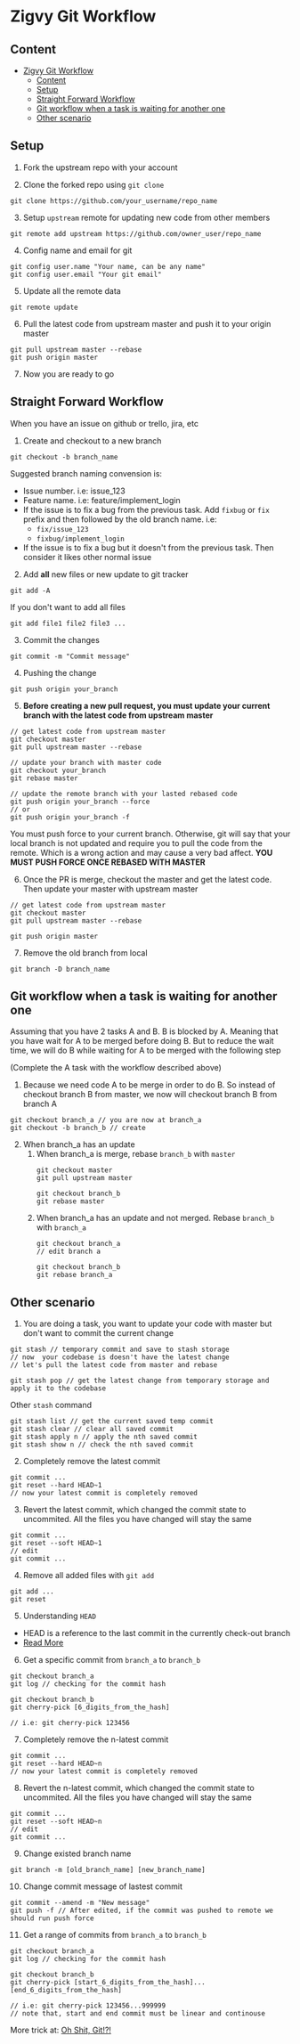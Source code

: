 # Zigvy Git Workflow

## Content
- [Zigvy Git Workflow](#zigvy-git-workflow)
  - [Content](#content)
  - [Setup](#setup)
  - [Straight Forward Workflow](#straight-forward-workflow)
  - [Git workflow when a task is waiting for another one](#git-workflow-when-a-task-is-waiting-for-another-one)
  - [Other scenario](#other-scenario)

## Setup
1. Fork the upstream repo with your account

2. Clone the forked repo using `git clone`
```
git clone https://github.com/your_username/repo_name
```
3. Setup `upstream` remote for updating new code from other members
```
git remote add upstream https://github.com/owner_user/repo_name
```
4. Config name and email for git
```
git config user.name "Your name, can be any name"
git config user.email "Your git email"
```
5. Update all the remote data
```
git remote update
```
6. Pull the latest code from upstream master and push it to your origin master
```
git pull upstream master --rebase
git push origin master
```
7. Now you are ready to go

## Straight Forward Workflow
When you have an issue on github or trello, jira, etc

1. Create and checkout to a new branch
```
git checkout -b branch_name
```
Suggested branch naming convension is:
   - Issue number. i.e: issue_123
   - Feature name. i.e: feature/implement_login
   - If the issue is to fix a bug from the previous task. Add `fixbug` or `fix` prefix and then followed by the old branch name. i.e:
     - `fix/issue_123`
     - `fixbug/implement_login`
   - If the issue is to fix a bug but it doesn't from the previous task. Then consider it likes other normal issue
2. Add **all** new files or new update to git tracker
```
git add -A
```
If you don't want to add all files
```
git add file1 file2 file3 ...
```
3. Commit the changes
```
git commit -m "Commit message"
```
4. Pushing the change
```
git push origin your_branch
```
5. **Before creating a new pull request, you must update your current branch with the latest code from upstream master**
```
// get latest code from upstream master
git checkout master
git pull upstream master --rebase

// update your branch with master code
git checkout your_branch
git rebase master

// update the remote branch with your lasted rebased code
git push origin your_branch --force
// or 
git push origin your_branch -f
```
You must push force to your current branch. Otherwise, git will say that your local branch is not updated and require you to pull the code from the remote. Which is a wrong action and may cause a very bad affect. **YOU MUST PUSH FORCE ONCE REBASED WITH MASTER**

6. Once the PR is merge, checkout the master and get the latest code. Then update your master with upstream master
```
// get latest code from upstream master
git checkout master
git pull upstream master --rebase

git push origin master
```

7. Remove the old branch from local
```
git branch -D branch_name
```

## Git workflow when a task is waiting for another one
Assuming that you have 2 tasks A and B. B is blocked by A. Meaning that you have wait for A to be merged before doing B. But to reduce the wait time, we will do B while waiting for A to be merged with the following step

(Complete the A task with the workflow described above)

1. Because we need code A to be merge in order to do B. So instead of checkout branch B from master, we now will checkout branch B from branch A
```
git checkout branch_a // you are now at branch_a
git checkout -b branch_b // create
```

2. When branch_a has an update
   1. When branch_a is merge, rebase `branch_b` with `master`
      ```
      git checkout master
      git pull upstream master

      git checkout branch_b
      git rebase master
      ```
   2. When branch_a has an update and not merged. Rebase `branch_b` with `branch_a`
      ```
      git checkout branch_a
      // edit branch a

      git checkout branch_b
      git rebase branch_a
      ```

## Other scenario
1. You are doing a task, you want to update your code with master but don't want to commit the current change

```
git stash // temporary commit and save to stash storage
// now  your codebase is doesn't have the latest change
// let's pull the latest code from master and rebase

git stash pop // get the latest change from temporary storage and apply it to the codebase
```

Other `stash` command
```
git stash list // get the current saved temp commit
git stash clear // clear all saved commit
git stash apply n // apply the nth saved commit
git stash show n // check the nth saved commit
```

2. Completely remove the latest commit
```
git commit ...
git reset --hard HEAD~1
// now your latest commit is completely removed
```

3. Revert the latest commit, which changed the commit state to uncommited. All the files you have changed will stay the same
```
git commit ...
git reset --soft HEAD~1
// edit
git commit ...
```

4. Remove all added files with `git add`
```
git add ...
git reset
```

5. Understanding `HEAD`
- HEAD is a reference to the last commit in the currently check-out branch
- [Read More](https://stackoverflow.com/questions/2221658/whats-the-difference-between-head-and-head-in-git)

6. Get a specific commit from `branch_a` to `branch_b`
```
git checkout branch_a
git log // checking for the commit hash

git checkout branch_b
git cherry-pick [6_digits_from_the_hash]

// i.e: git cherry-pick 123456
```

7. Completely remove the n-latest commit
```
git commit ...
git reset --hard HEAD~n
// now your latest commit is completely removed
```

8. Revert the n-latest commit, which changed the commit state to uncommited. All the files you have changed will stay the same
```
git commit ...
git reset --soft HEAD~n
// edit
git commit ...
```

9. Change existed branch name
```
git branch -m [old_branch_name] [new_branch_name]
```

10. Change commit message of lastest commit
```
git commit --amend -m "New message"
git push -f // After edited, if the commit was pushed to remote we should run push force
```

11. Get a range of commits from `branch_a` to `branch_b`
```
git checkout branch_a
git log // checking for the commit hash

git checkout branch_b
git cherry-pick [start_6_digits_from_the_hash]...[end_6_digits_from_the_hash]

// i.e: git cherry-pick 123456...999999
// note that, start and end commit must be linear and continouse
```

More trick at: [Oh Shit, Git!?!](https://ohshitgit.com/)